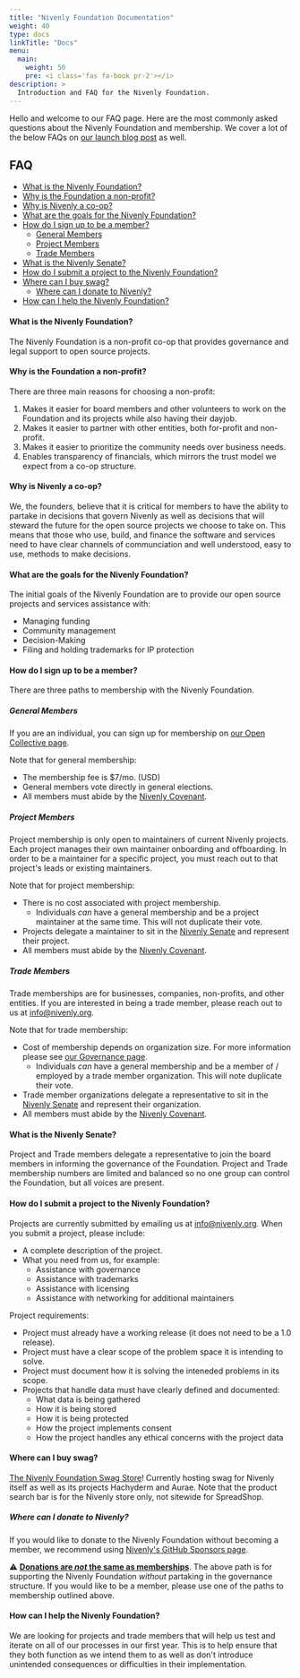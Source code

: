 ```yaml
---
title: "Nivenly Foundation Documentation"
weight: 40
type: docs
linkTitle: "Docs"
menu:
  main:
    weight: 50
    pre: <i class='fas fa-book pr-2'></i>
description: >
  Introduction and FAQ for the Nivenly Foundation.
---
```


Hello and welcome to our FAQ page. Here are the most commonly asked questions about
the Nivenly Foundation and membership. We cover a lot of the below FAQs on 
[our launch blog post](/blog/2023/03/01/nivenly.helloworld/) as well.

## FAQ <!-- omit from toc -->

<!-- TOC autogenerated by VSCode Markdown All-In-One plugin -->

- [What is the Nivenly Foundation?](#what-is-the-nivenly-foundation)
- [Why is the Foundation a non-profit?](#why-is-the-foundation-a-non-profit)
- [Why is Nivenly a co-op?](#why-is-nivenly-a-co-op)
- [What are the goals for the Nivenly Foundation?](#what-are-the-goals-for-the-nivenly-foundation)
- [How do I sign up to be a member?](#how-do-i-sign-up-to-be-a-member)
  - [General Members](#general-members)
  - [Project Members](#project-members)
  - [Trade Members](#trade-members)
- [What is the Nivenly Senate?](#what-is-the-nivenly-senate)
- [How do I submit a project to the Nivenly Foundation?](#how-do-i-submit-a-project-to-the-nivenly-foundation)
- [Where can I buy swag?](#where-can-i-buy-swag)
  - [Where can I donate to Nivenly?](#where-can-i-donate-to-nivenly)
- [How can I help the Nivenly Foundation?](#how-can-i-help-the-nivenly-foundation)

#### What is the Nivenly Foundation?

The Nivenly Foundation is a non-profit co-op that provides governance and legal support to open source projects.

#### Why is the Foundation a non-profit?

There are three main reasons for choosing a non-profit:

1. Makes it easier for board members and other volunteers to work on the Foundation and its projects while also
   having their dayjob.
1. Makes it easier to partner with other entities, both for-profit and non-profit.
1. Makes it easier to prioritize the community needs over business needs.
1. Enables transparency of financials, which mirrors the trust model we expect from a co-op structure.

#### Why is Nivenly a co-op?

We, the founders, believe that it is critical for members to have the ability to partake in decisions that
govern Nivenly as well as decisions that will steward the future for the open source projects we choose
to take on. This means that those who use, build, and finance the software and services need to have clear
channels of communciation and well understood, easy to use, methods to make decisions.

#### What are the goals for the Nivenly Foundation?

The initial goals of the Nivenly Foundation are to provide our open source projects and services assistance with:

* Managing funding
* Community management
* Decision-Making
* Filing and holding trademarks for IP protection

#### How do I sign up to be a member?

There are three paths to membership with the Nivenly Foundation.

##### General Members

If you are an individual, you can sign up for membership on [our Open Collective page](https://opencollective.com/nivenly-foundation).

Note that for general membership:

* The membership fee is $7/mo. (USD)
* General members vote directly in general elections.
* All members must abide by the [Nivenly Covenant](/covenant).

##### Project Members

Project membership is only open to maintainers of current Nivenly projects. Each project manages their
own maintainer onboarding and offboarding. In order to be a maintainer for a specific project, you must
reach out to that project's leads or existing maintainers.

Note that for project membership:

* There is no cost associated with project membership.
  * Individuals _can_ have a general membership and be a project maintainer at the same time. This will not
    duplicate their vote.
* Projects delegate a maintainer to sit in the [Nivenly Senate](#what-is-the-nivenly-senate) and represent their project.
* All members must abide by the [Nivenly Covenant](/covenant).

##### Trade Members

Trade memberships are for businesses, companies, non-profits, and other entities. If you are interested in
being a trade member, please reach out to us at [info@nivenly.org](mailto:info@nivenly.org).

Note that for trade membership:

* Cost of membership depends on organization size. For more information please see [our Governance page](/governance/).
  * Individuals _can_ have a general membership and be a member of / employed by a trade member organization. This will
    note duplicate their vote.
* Trade member organizations delegate a representative to sit in the [Nivenly Senate](#what-is-the-nivenly-senate) and
  represent their organization.
* All members must abide by the [Nivenly Covenant](/covenant).

#### What is the Nivenly Senate?

Project and Trade members delegate a representative to join the board members in informing the governance of the
Foundation.  Project and Trade membership numbers are limited and balanced so no one group can control the Foundation,
but all voices are present.

#### How do I submit a project to the Nivenly Foundation?

Projects are currently submitted by emailing us at [info@nivenly.org](mailto:info@nivenly.org). When you submit
a project, please include:

* A complete description of the project.
* What you need from us, for example:
  * Assistance with governance
  * Assistance with trademarks
  * Assistance with licensing
  * Assistance with networking for additional maintainers

Project requirements:

* Project must already have a working release (it does not need to be a 1.0 release).
* Project must have a clear scope of the problem space it is intending to solve.
* Project must document how it is solving the inteneded problems in its scope.
* Projects that handle data must have clearly defined and documented:
  * What data is being gathered
  * How it is being stored
  * How it is being protected
  * How the project implements consent
  * How the project handles any ethical concerns with the project data

#### Where can I buy swag?

[The Nivenly Foundation Swag Store](https://nivenly.myspreadshop.com/)! Currently hosting swag for Nivenly itself as well as
its projects Hachyderm and Aurae. Note that the product search bar is for the Nivenly store only, not sitewide for SpreadShop.

##### Where can I donate to Nivenly?

If you would like to donate to the Nivenly Foundation without becoming a member, we recommend using
[Nivenly's GitHub Sponsors page](https://github.com/sponsors/nivenly/).

:warning: **<u>Donations are _not_ the same as memberships</u>**. The above path is for supporting the Nivenly Foundation
_without_ partaking in the governance structure. If you would like to be a member, please use one of the paths
to membership outlined above.

#### How can I help the Nivenly Foundation?

We are looking for projects and trade members that will help us test and iterate on all of our processes
in our first year. This is to help ensure that they both function as we intend them to as well as don't
introduce unintended consequences or difficulties in their implementation. 
